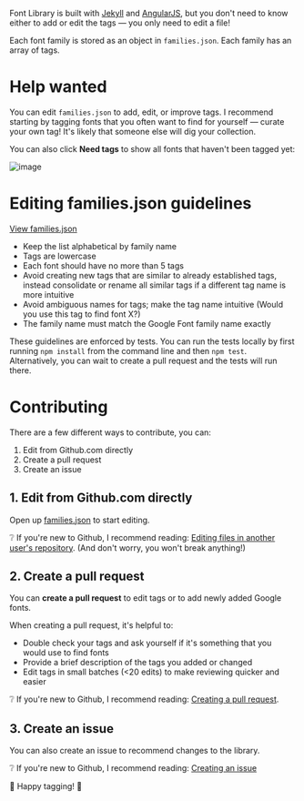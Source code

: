 Font Library is built with [Jekyll](http://jekyllrb.com/) and [AngularJS](https://angularjs.org/), but you don't need to know either to add or edit the tags &mdash; you only need to edit a file!

Each font family is stored as an object in `families.json`. Each family has an array of tags.

# Help wanted

You can edit `families.json` to add, edit, or improve tags. I recommend starting by tagging fonts that you often want to find for yourself &mdash; curate your own tag! It's likely that someone else will dig your collection.

You can also click **Need tags** to show all fonts that haven't been tagged yet:

![image](https://cloud.githubusercontent.com/assets/2180540/15269030/612cc00e-19c0-11e6-85c1-24f5fd07f717.png)

# Editing families.json guidelines

[View families.json](https://github.com/katydecorah/font-library/blob/gh-pages/families.json)

* Keep the list alphabetical by family name
* Tags are lowercase
* Each font should have no more than 5 tags
* Avoid creating new tags that are similar to already established tags, instead consolidate or rename all similar tags if a different tag name is more intuitive
* Avoid ambiguous names for tags; make the tag name intuitive (Would you use this tag to find font X?)
* The family name must match the Google Font family name exactly

These guidelines are enforced by tests. You can run the tests locally by first running `npm install` from the command line and then `npm test`. Alternatively, you can wait to create a pull request and the tests will run there. 

# Contributing

There are a few different ways to contribute, you can:

1. Edit from Github.com directly
2. Create a pull request
3. Create an issue

## 1. Edit from Github.com directly

Open up [families.json](https://github.com/katydecorah/font-library/blob/gh-pages/families.json) to start editing.

:grey_question: If you're new to Github, I recommend reading: [Editing files in another user's repository](https://help.github.com/articles/editing-files-in-another-user-s-repository/). (And don't worry, you won't break anything!)

## 2. Create a pull request

You can **create a pull request** to edit tags or to add newly added Google fonts.

When creating a pull request, it's helpful to:

* Double check your tags and ask yourself if it's something that you would use to find fonts
* Provide a brief description of the tags you added or changed
* Edit tags in small batches (<20 edits) to make reviewing quicker and easier

:grey_question: If you're new to Github, I recommend reading: [Creating a pull request](https://help.github.com/articles/creating-a-pull-request/). 

## 3. Create an issue

You can also create an issue to recommend changes to the library.

:grey_question: If you're new to Github, I recommend reading: [Creating an issue](https://help.github.com/articles/creating-an-issue/) 


💜 Happy tagging! 💜

